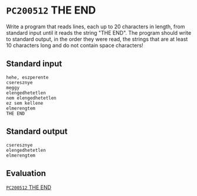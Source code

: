# `PC200512` THE END

Write a program that reads lines, each up to 20 characters in length, from standard input until it reads the string "THE END". The program should write to standard output, in the order they were read, the strings that are at least 10 characters long and do not contain space characters!

## Standard input

```
hehe, eszperente
cseresznye
meggy
elengedhetetlen
nem elengedhetetlen
ez sem kellene
elmerengtem
THE END
```

## Standard output

```
cseresznye
elengedhetetlen
elmerengtem
```

## Evaluation

[`PC200512` THE END](https://progcont.hu/progcont/100031?pid=200512)